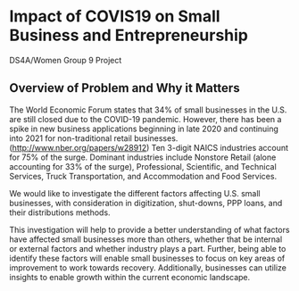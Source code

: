 # Impact of COVIS19 on Small Business and Entrepreneurship 
DS4A/Women Group 9 Project

## Overview of Problem and Why it Matters
The World Economic Forum states that 34% of small businesses in the U.S. are still closed due to the COVID-19 pandemic. However, there has been a spike in new business applications beginning in late 2020 and continuing into 2021 for non-traditional retail businesses. (http://www.nber.org/papers/w28912) Ten 3-digit NAICS industries account for 
75% of the surge. Dominant industries include Nonstore Retail (alone accounting for 33% of the surge), Professional, Scientific, and Technical Services, Truck Transportation, and 
Accommodation and Food Services.

We would like to investigate the different factors affecting U.S. small businesses, with consideration in digitization, shut-downs, PPP loans, and their distributions methods. 

This investigation will help to provide a better understanding of what factors have affected small businesses more than others, whether that be internal or external factors and whether industry plays a part. Further, being able to identify these factors will enable small businesses to focus on key areas of improvement to work towards recovery. Additionally, businesses can utilize insights to enable growth within the current economic landscape.  
